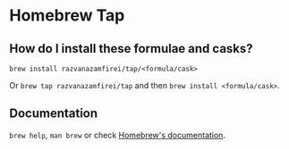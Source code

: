 # Homebrew Tap

## How do I install these formulae and casks?

`brew install razvanazamfirei/tap/<formula/cask>`

Or `brew tap razvanazamfirei/tap` and then `brew install <formula/cask>`.

## Documentation

`brew help`, `man brew` or check [Homebrew's documentation](https://docs.brew.sh).
